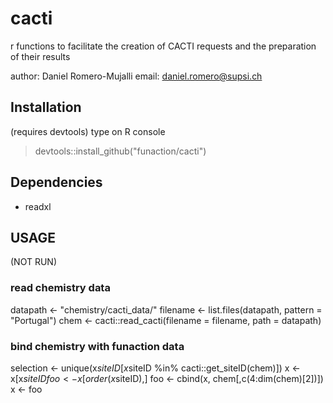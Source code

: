 # cacti
r functions to facilitate the creation of CACTI requests and the preparation of their results

author: Daniel Romero-Mujalli
email:  daniel.romero@supsi.ch

## Installation
(requires devtools)
type on R console
> devtools::install_github("funaction/cacti")

## Dependencies
- readxl

## USAGE
(NOT RUN)
### read chemistry data
datapath <- "chemistry/cacti_data/"
filename <- list.files(datapath, pattern = "Portugal")
chem <- cacti::read_cacti(filename = filename, path = datapath)

### bind chemistry with funaction data
selection <- unique(x$siteID[x$siteID %in% cacti::get_siteID(chem)])
x <- x[x$siteID %in% selection,]
foo <- x[order(x$siteID),]
foo <- cbind(x, chem[,c(4:dim(chem)[2])])
x <- foo
